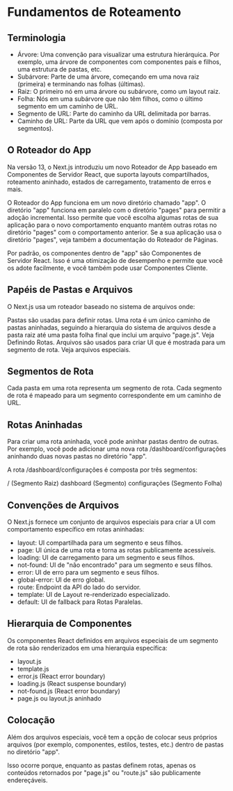 # Fundamentos de Roteamento

## Terminologia

- Árvore: Uma convenção para visualizar uma estrutura hierárquica. Por exemplo, uma árvore de componentes com componentes pais e filhos, uma estrutura de pastas, etc.
- Subárvore: Parte de uma árvore, começando em uma nova raiz (primeira) e terminando nas folhas (últimas).
- Raiz: O primeiro nó em uma árvore ou subárvore, como um layout raiz.
- Folha: Nós em uma subárvore que não têm filhos, como o último segmento em um caminho de URL.
- Segmento de URL: Parte do caminho da URL delimitada por barras.
- Caminho de URL: Parte da URL que vem após o domínio (composta por segmentos).

## O Roteador do App

Na versão 13, o Next.js introduziu um novo Roteador de App baseado em Componentes de Servidor React, que suporta layouts compartilhados, roteamento aninhado, estados de carregamento, tratamento de erros e mais.

O Roteador do App funciona em um novo diretório chamado "app". O diretório "app" funciona em paralelo com o diretório "pages" para permitir a adoção incremental. Isso permite que você escolha algumas rotas de sua aplicação para o novo comportamento enquanto mantém outras rotas no diretório "pages" com o comportamento anterior. Se a sua aplicação usa o diretório "pages", veja também a documentação do Roteador de Páginas.

Por padrão, os componentes dentro de "app" são Componentes de Servidor React. Isso é uma otimização de desempenho e permite que você os adote facilmente, e você também pode usar Componentes Cliente.

## Papéis de Pastas e Arquivos

O Next.js usa um roteador baseado no sistema de arquivos onde:

Pastas são usadas para definir rotas. Uma rota é um único caminho de pastas aninhadas, seguindo a hierarquia do sistema de arquivos desde a pasta raiz até uma pasta folha final que inclui um arquivo "page.js". Veja Definindo Rotas.
Arquivos são usados para criar UI que é mostrada para um segmento de rota. Veja arquivos especiais.

## Segmentos de Rota

Cada pasta em uma rota representa um segmento de rota. Cada segmento de rota é mapeado para um segmento correspondente em um caminho de URL.

## Rotas Aninhadas

Para criar uma rota aninhada, você pode aninhar pastas dentro de outras. Por exemplo, você pode adicionar uma nova rota /dashboard/configurações aninhando duas novas pastas no diretório "app".

A rota /dashboard/configurações é composta por três segmentos:

/ (Segmento Raiz)
dashboard (Segmento)
configurações (Segmento Folha)

## Convenções de Arquivos

O Next.js fornece um conjunto de arquivos especiais para criar a UI com comportamento específico em rotas aninhadas:

- layout: UI compartilhada para um segmento e seus filhos.
- page: UI única de uma rota e torna as rotas publicamente acessíveis.
- loading: UI de carregamento para um segmento e seus filhos.
- not-found: UI de "não encontrado" para um segmento e seus filhos.
- error: UI de erro para um segmento e seus filhos.
- global-error: UI de erro global.
- route: Endpoint da API do lado do servidor.
- template: UI de Layout re-renderizado especializado.
- default: UI de fallback para Rotas Paralelas.

## Hierarquia de Componentes

Os componentes React definidos em arquivos especiais de um segmento de rota são renderizados em uma hierarquia específica:

- layout.js
- template.js
- error.js (React error boundary)
- loading.js (React suspense boundary)
- not-found.js (React error boundary)
- page.js ou layout.js aninhado

## Colocação

Além dos arquivos especiais, você tem a opção de colocar seus próprios arquivos (por exemplo, componentes, estilos, testes, etc.) dentro de pastas no diretório "app".

Isso ocorre porque, enquanto as pastas definem rotas, apenas os conteúdos retornados por "page.js" ou "route.js" são publicamente endereçáveis.